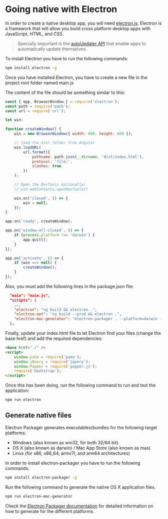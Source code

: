 # Going native with Electron

In order to create a native desktop app, you will need [electron.js][electron]. Electron is a framework that will allow you build cross platform desktop apps with JavaScript, HTML, and CSS.

> Specially important is the [autoUpdater API](https://electronjs.org/docs/api/auto-updater) that enable apps to automatically update themselves.

To install Electron you have to run the following commands:

```bash
npm install electron -g
```

Once you have installed Electron, you have to create a new file in the project root folder named main.js

The content of the file should be something similar to this:

```javascript
const { app, BrowserWindow } = require('electron');
const path = require('path');
const url = require('url');

let win;

function createWindow() {
	win = new BrowserWindow({ width: 800, height: 600 });

	// load the dist folder from Angular
	win.loadURL(
		url.format({
			pathname: path.join(__dirname, 'dist/index.html'),
			protocol: 'file:',
			slashes: true
		})
	);

	// Open the DevTools optionally:
	// win.webContents.openDevTools()

	win.on('closed', () => {
		win = null;
	});
}

app.on('ready', createWindow);

app.on('window-all-closed', () => {
	if (process.platform !== 'darwin') {
		app.quit();
	}
});

app.on('activate', () => {
	if (win === null) {
		createWindow();
	}
});
```

Also, you must add the following lines in the package.json file:

```json
  "main": "main.js",
  "scripts": {
    ...
    "electron": "ng build && electron .",
    "electron-aot": "ng build --prod && electron .",
    "electron-mac-generator": "electron-packager . --platform=darwin --electron-version=1.6.2"
  },
```

Finally, update your index.html file to let Electron find your files (change the base href) and add the required dependencies:

```html
<base href="./" />
<script>
	window.pako = require('pako');
	window.jQuery = require('jquery');
	window.Popper = require('popper.js');
	require('bootstrap');
</script>
```

Once this has been doing, run the following command to run and test the application:

```bash
npm run electron
```

## Generate native files

Electron Packager generates executables/bundles for the following target platforms:

-   Windows (also known as win32, for both 32/64 bit)
-   OS X (also known as darwin) / Mac App Store (also known as mas)
-   Linux (for x86, x86_64, armv7l, and arm64 architectures)

In order to install electron-packager you have to run the following commands:

```bash
npm install electron-packager -g
```

Run the following command to generate the native OS X application files.

```bash
npm run electron-mac-generator
```

Check the [Electron Packager documentation](https://github.com/electron-userland/electron-packager) for detailed information on how to generate for the different platforms.

[electron]: https://electronjs.org/
